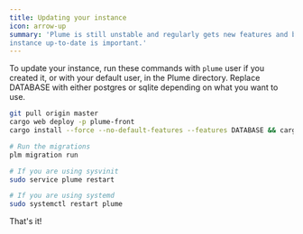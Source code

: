```yaml
---
title: Updating your instance
icon: arrow-up
summary: 'Plume is still unstable and regularly gets new features and bug fixes. Keeping your
instance up-to-date is important.'
---
```


To update your instance, run these commands with `plume` user if you created it, or with your default user, in the Plume directory.
Replace DATABASE with either postgres or sqlite depending on what you want to use.

```bash
git pull origin master
cargo web deploy -p plume-front
cargo install --force --no-default-features --features DATABASE && cargo install --path plume-cli --force --features DATABASE

# Run the migrations
plm migration run

# If you are using sysvinit
sudo service plume restart

# If you are using systemd
sudo systemctl restart plume
```

That's it!

